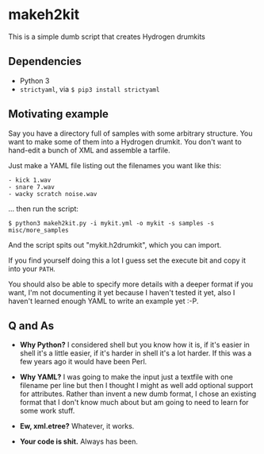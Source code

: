 # makeh2kit
This is a simple dumb script that creates Hydrogen drumkits

## Dependencies

 - Python 3
 - `strictyaml`, via `$ pip3 install strictyaml`

## Motivating example

Say you have a directory full of samples with some arbitrary structure. You
want to make some of them into a Hydrogen drumkit. You don't want to hand-edit
a bunch of XML and assemble a tarfile.

Just make a YAML file listing out the filenames you want like this:

```
- kick 1.wav
- snare 7.wav
- wacky scratch noise.wav
```

... then run the script:

```
$ python3 makeh2kit.py -i mykit.yml -o mykit -s samples -s misc/more_samples
```

And the script spits out "mykit.h2drumkit", which you can import.

If you find yourself doing this a lot I guess set the execute bit and copy it
into your `PATH`.

You should also be able to specify more details with a deeper format if you
want, I'm not documenting it yet because I haven't tested it yet, also I
haven't learned enough YAML to write an example yet :-P.

## Q and As

 - **Why Python?** I considered shell but you know how it is, if it's easier in
shell it's a little easier, if it's harder in shell it's a lot harder. If this
was a few years ago it would have been Perl.

 - **Why YAML?** I was going to make the input just a textfile with one
filename per line but then I thought I might as well add optional support
for attributes.  Rather than invent a new dumb format, I chose an existing
format that I don't know much about but am going to need to learn for some work
stuff.

 - **Ew, xml.etree?** Whatever, it works.

 - **Your code is shit.** Always has been.

